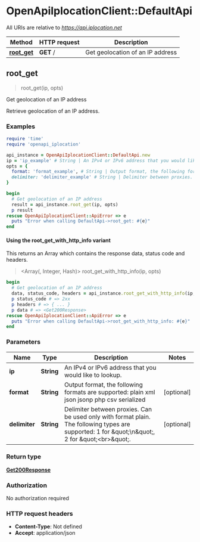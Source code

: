 # OpenApiIplocationClient::DefaultApi

All URIs are relative to *https://api.iplocation.net*

| Method | HTTP request | Description |
| ------ | ------------ | ----------- |
| [**root_get**](DefaultApi.md#root_get) | **GET** / | Get geolocation of an IP address |


## root_get

> <Get200Response> root_get(ip, opts)

Get geolocation of an IP address

Retrieve geolocation of an IP address. 

### Examples

```ruby
require 'time'
require 'openapi_iplocation'

api_instance = OpenApiIplocationClient::DefaultApi.new
ip = 'ip_example' # String | An IPv4 or IPv6 address that you would like to lookup.
opts = {
  format: 'format_example', # String | Output format, the following formats are supported: plain xml json jsonp php csv serialized
  delimiter: 'delimiter_example' # String | Delimiter between proxies. Can be used only with format plain. The following types are supported: 1 for \"\\n\", 2 for \"<br>\".
}

begin
  # Get geolocation of an IP address
  result = api_instance.root_get(ip, opts)
  p result
rescue OpenApiIplocationClient::ApiError => e
  puts "Error when calling DefaultApi->root_get: #{e}"
end
```

#### Using the root_get_with_http_info variant

This returns an Array which contains the response data, status code and headers.

> <Array(<Get200Response>, Integer, Hash)> root_get_with_http_info(ip, opts)

```ruby
begin
  # Get geolocation of an IP address
  data, status_code, headers = api_instance.root_get_with_http_info(ip, opts)
  p status_code # => 2xx
  p headers # => { ... }
  p data # => <Get200Response>
rescue OpenApiIplocationClient::ApiError => e
  puts "Error when calling DefaultApi->root_get_with_http_info: #{e}"
end
```

### Parameters

| Name | Type | Description | Notes |
| ---- | ---- | ----------- | ----- |
| **ip** | **String** | An IPv4 or IPv6 address that you would like to lookup. |  |
| **format** | **String** | Output format, the following formats are supported: plain xml json jsonp php csv serialized | [optional] |
| **delimiter** | **String** | Delimiter between proxies. Can be used only with format plain. The following types are supported: 1 for \&quot;\\n\&quot;, 2 for \&quot;&lt;br&gt;\&quot;. | [optional] |

### Return type

[**Get200Response**](Get200Response.md)

### Authorization

No authorization required

### HTTP request headers

- **Content-Type**: Not defined
- **Accept**: application/json

